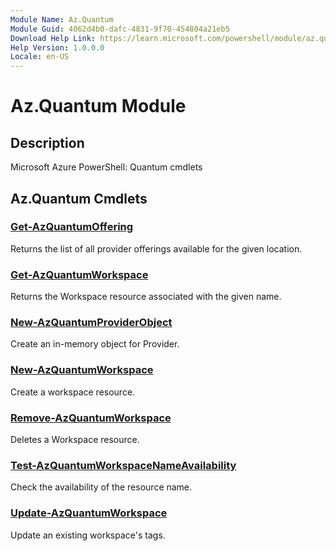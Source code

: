 ```yaml
---
Module Name: Az.Quantum
Module Guid: 4062d4b0-dafc-4831-9f70-454804a21eb5
Download Help Link: https://learn.microsoft.com/powershell/module/az.quantum
Help Version: 1.0.0.0
Locale: en-US
---
```


# Az.Quantum Module
## Description
Microsoft Azure PowerShell: Quantum cmdlets

## Az.Quantum Cmdlets
### [Get-AzQuantumOffering](Get-AzQuantumOffering.md)
Returns the list of all provider offerings available for the given location.

### [Get-AzQuantumWorkspace](Get-AzQuantumWorkspace.md)
Returns the Workspace resource associated with the given name.

### [New-AzQuantumProviderObject](New-AzQuantumProviderObject.md)
Create an in-memory object for Provider.

### [New-AzQuantumWorkspace](New-AzQuantumWorkspace.md)
Create a workspace resource.

### [Remove-AzQuantumWorkspace](Remove-AzQuantumWorkspace.md)
Deletes a Workspace resource.

### [Test-AzQuantumWorkspaceNameAvailability](Test-AzQuantumWorkspaceNameAvailability.md)
Check the availability of the resource name.

### [Update-AzQuantumWorkspace](Update-AzQuantumWorkspace.md)
Update an existing workspace's tags.

